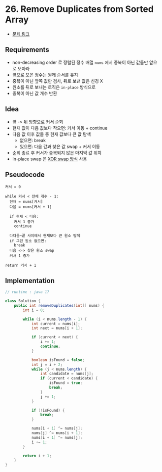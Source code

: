 # 26. Remove Duplicates from Sorted Array

- [문제 링크](https://leetcode.com/problems/remove-duplicates-from-sorted-array/)

## Requirements

- non-decreasing order 로 정렬된 정수 배열 `nums` 에서 중복이 아닌 값들만 앞으로 모아라
- 앞으로 모은 정수는 원래 순서를 유지
- 중복이 아닌 앞쪽 값만 검사, 뒤로 보낸 값은 신경 X
- 원소를 뒤로 보내는 로직은 `in-place` 방식으로
- 중복이 아닌 값 개수 반환

## Idea

- 앞 -> 뒤 방향으로 커서 순회
- 현재 값이 다음 값보다 작으면: 커서 이동 + continue
- 다음 값 이후 값들 중 현재 값보다 큰 값 탐색
    - 없으면: break
    - 있으면: 다음 값과 찾은 값 swap + 커서 이동
- 순회 종료 후 커서가 중복되지 않은 마지막 값 위치
- In-place swap
  은 [XOR swap 방식](https://github.com/daengdaengLee/articles/blob/main/leetcode/27.%20Remove%20Element/README.md#in-place-swap-%EC%9B%90%EB%A6%AC)
  사용

## Pseudocode

```text
커서 = 0

while 커서 < 전체 개수 - 1:
  현재 = nums[커서]
  다음 = nums[커서 + 1]

  if 현재 < 다음:
    커서 1 증가
    continue
  
  다다음~끝 사이에서 현재보다 큰 원소 탐색
  if 그런 원소 없으면:
    break
  다음 <-> 찾은 원소 swap
  커서 1 증가
  
return 커서 + 1
```

## Implementation

```java
// runtime : java 17

class Solution {
    public int removeDuplicates(int[] nums) {
        int i = 0;

        while (i < nums.length - 1) {
            int current = nums[i];
            int next = nums[i + 1];

            if (current < next) {
                i += 1;
                continue;
            }

            boolean isFound = false;
            int j = i + 2;
            while (j < nums.length) {
                int candidate = nums[j];
                if (current < candidate) {
                    isFound = true;
                    break;
                }
                j += 1;
            }

            if (!isFound) {
                break;
            }

            nums[i + 1] ^= nums[j];
            nums[j] ^= nums[i + 1];
            nums[i + 1] ^= nums[j];
            i += 1;
        }

        return i + 1;
    }
}
```
